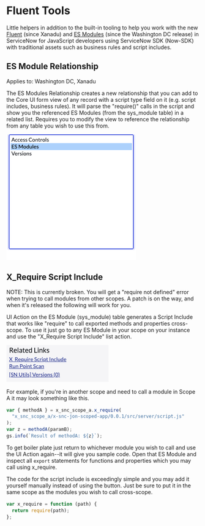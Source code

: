 # Fluent Tools

Little helpers in addition to the built-in tooling to help you work with the new [Fluent](https://docs.servicenow.com/bundle/xanadu-api-reference/page/build/servicenow-sdk/concept/servicenow-fluent.html) (since Xanadu) and [ES Modules](https://docs.servicenow.com/bundle/washingtondc-api-reference/page/script/sdk/concept/servicenow-sdk.html) (since the Washington DC release) in ServiceNow for JavaScript developers using ServiceNow SDK (Now-SDK) with traditional assets such as business rules and script includes.

## ES Module Relationship

Applies to: Washington DC, Xanadu

The ES Modules Relationship creates a new relationship that you can add to the Core UI form view of any record with a script type field on it (e.g. script includes, business rules). It will parse the "require()" calls in the script and show you the referenced ES Modules (from the sys_module table) in a related list. Requires you to modify the view to reference the relationship from any table you wish to use this from.

![Adding ES Module related list to form](./images/add_relationship.png)

## X_Require Script Include

NOTE: This is currently broken. You will get a "require not defined" error when trying to call modules from other scopes. A patch is on the way, and when it's released the following will work for you.

UI Action on the ES Module (sys_module) table generates a Script Include that works like "require" to call exported methods and properties cross-scope. To use it just go to any ES Module in your scope on your instance and use the "X_Require Script Include" list action.

![X Require Script Include UI Action](./images/x_require_ui_action.png)

For example, if you're in another scope and need to call a module in Scope A it may look something like this.

```javascript
var { methodA } = x_snc_scope_a.x_require(
  "x_snc_scope_a/x-snc-jon-scoped-app/0.0.1/src/server/script.js"
);
var z = methodA(paramB);
gs.info(`Result of methodA: ${z}`);
```

To get boiler plate just return to whichever module you wish to call and use the UI Action again--it will give you sample code. Open that ES Module and inspect all `export` statements for functions and properties which you may call using x_require.

The code for the script include is exceedingly simple and you may add it yourself manually instead of using the button. Just be sure to put it in the same scope as the modules you wish to call cross-scope.

```javascript
var x_require = function (path) {
  return require(path);
};
```
